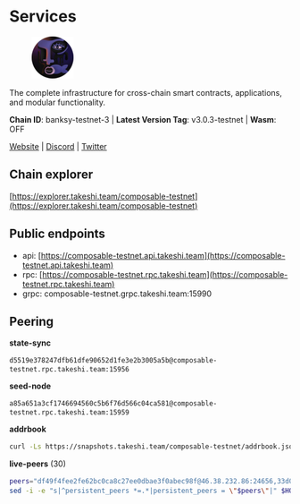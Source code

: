 # Services

<figure><img src="https://github.com/takeshi-val/Logo/raw/main/composable.png" alt=""><figcaption></figcaption></figure>

The complete infrastructure for cross-chain smart  contracts, applications, and modular functionality.

**Chain ID**: banksy-testnet-3 | **Latest Version Tag**: v3.0.3-testnet | **Wasm**: OFF

[Website](https://www.composable.finance) | [Discord](https://discord.gg/composable) | [Twitter](https://twitter.com/ComposableFin)






## Chain explorer
[https://explorer.takeshi.team/composable-testnet](https://explorer.takeshi.team/composable-testnet)

## Public endpoints

* api: [https://composable-testnet.api.takeshi.team](https://composable-testnet.api.takeshi.team)
* rpc: [https://composable-testnet.rpc.takeshi.team](https://composable-testnet.rpc.takeshi.team)
* grpc: composable-testnet.grpc.takeshi.team:15990

## Peering

**state-sync**

```text
d5519e378247dfb61dfe90652d1fe3e2b3005a5b@composable-testnet.rpc.takeshi.team:15956
```

**seed-node**

```text
a85a651a3cf1746694560c5b6f76d566c04ca581@composable-testnet.rpc.takeshi.team:15959
```

**addrbook**
```bash
curl -Ls https://snapshots.takeshi.team/composable-testnet/addrbook.json > $HOME/.banksy/config/addrbook.json
```

**live-peers** (30)
```bash
peers="df49f4fee2fe62bc0ca8c27ee0dbae3f0abec98f@46.38.232.86:24656,33d01ca326bb21c3e02c6f05b9cb530eea93c39d@65.109.23.237:30536,1f3bc143690c465800406a7b6c2898d4f0adebe6@65.21.91.160:27111,783e682b38c0565082fe5d897b24feebf687c52b@65.108.13.154:37656,790b9221fd5e05957fba1fe186e3a0a6972ff7d6@65.109.99.216:15956,9ae49a070ea985784830da8050769ad6791caef5@164.92.64.61:15956,e9441db297752fb454f63d7f0f0c8eb5e067d528@34.124.143.97:26656,3f0727b11da4dc792fe2dfb34214cf45fadd4a15@95.216.67.178:26656,d5519e378247dfb61dfe90652d1fe3e2b3005a5b@65.109.68.190:15956,e083e1ee42159e3b57284d38530efc29c6f8a4c9@109.123.247.105:26656,4491f06f803252917d69d053ed85adba5ad17474@5.166.240.95:15956,8be7bfa6c270469971875cb6f23c957402654a14@207.180.194.162:26656,0a68e21ab47c15f634a97019c2a0b8d3bea09622@185.190.142.177:26656,a3ddd1ffc5d24bd12fc4b2af5d2769776f5ce67d@65.109.92.240:21206,2a9225e33a3cd40d4f9118a111a463e4c11bc6c2@31.220.85.1:26656,76bde904c1f177a2c8c1123150073be38c27ad5f@75.119.146.244:26656,b2ab46fe515d0ede14bbe37b16a24bfdf67c8a5b@167.235.7.34:56656,f4078136bacf232ff67c4ab0fdbe5c88fb1f2f94@31.220.72.179:26656,f6bdd60edcc84f2f02d582dc411cef80c5176df1@38.242.133.188:26656,d2deff06cf95c0d016d8f65822e1c74ce2af9def@95.217.58.111:26656,c241d021004ad9b0fe7fa2d967ff9f1f3b20c1f0@136.243.172.166:15956,3461731f09871909987fa3df99c9ac623ea303b3@207.180.241.219:26656,c866bd14649bb402dcb08c861add820b152e39e3@173.212.233.177:15956,5a331fc6afa9ae7cbd6c9ebf39358161052c962b@65.109.65.248:37656,3351847a55dd16faf533f3a02caba9610cc87320@158.220.100.228:27656,5fcb4e8ac8d621d165a6616ae56ef5d5fd4f57bf@84.54.23.37:15956,ca1d4fd9037ad49a37976fa4bdfcce7f4329857f@158.101.110.160:26656,65a491cae106ac91a2995af583214a02403218ef@51.81.155.97:22256,bc5c4e4d5d4b4a1ab157e5d6907b8ae335aa2183@95.216.213.192:26656,638ae5071bd03e35c90e90c11a57c580d80cde0c@81.5.117.14:15956"
sed -i -e "s|^persistent_peers *=.*|persistent_peers = \"$peers\"|" $HOME/.banksy/config/config.toml
```
